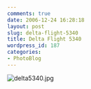 ```yaml
---
comments: true
date: 2006-12-24 16:28:18
layout: post
slug: delta-flight-5340
title: Delta Flight 5340
wordpress_id: 187
categories:
- PhotoBlog
---
```


![delta5340.jpg](http://ryanfitzer.com/main/wp-content/uploads/2007/01/delta5340.jpg)
